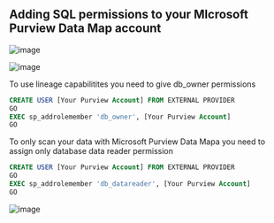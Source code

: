 ## Adding SQL permissions to your MIcrosoft Purview Data Map account

![image](https://github.com/user-attachments/assets/94d003e2-5d65-4b4b-be96-d623af84ae9d)

![image](https://github.com/user-attachments/assets/ed666f01-3ae9-4b98-8ed0-5a5cc4fdc8c8)

To use lineage capabilitites you need to give db_owner permissions
```SQL
CREATE USER [Your Purview Account] FROM EXTERNAL PROVIDER  
GO  
EXEC sp_addrolemember 'db_owner', [Your Purview Account] 
GO
```

To only scan your data with Microsoft Purview Data Mapa you need to assign only database data reader permission
```SQL
CREATE USER [Your Purview Account] FROM EXTERNAL PROVIDER  
GO  
EXEC sp_addrolemember 'db_datareader', [Your Purview Account] 
GO
```

![image](https://github.com/user-attachments/assets/7cd9076a-7b7d-4153-90b0-bbf5381fee22)
